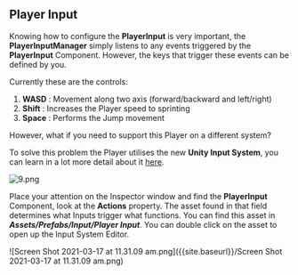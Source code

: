## Player Input

Knowing how to configure the **PlayerInput** is very important, the **PlayerInputManager** simply listens to any events triggered by the **PlayerInput** Component. However, the keys that trigger these events can be defined by you.

Currently these are the controls:

1. **WASD** : Movement along two axis (forward/backward and left/right)
2. **Shift** : Increases the Player speed to sprinting
3. **Space** : Performs the Jump movement

However, what if you need to support this Player on a different system?

To solve this problem the Player utilises the new **Unity Input System**, you can learn in a lot more detail about it [here](https://www.raywenderlich.com/9671886-new-unity-input-system-getting-started).

![9.png]({{site.baseurl}}/9.png)


Place your attention on the Inspector window and find the **PlayerInput** Component, look at the **Actions** property. The asset found in that field determines what Inputs trigger what functions. You can find this asset in ***Assets/Prefabs/Input/Player Input***. You can double click on the asset to open up the Input System Editor. 

![Screen Shot 2021-03-17 at 11.31.09 am.png]({{site.baseurl}}/Screen Shot 2021-03-17 at 11.31.09 am.png)
